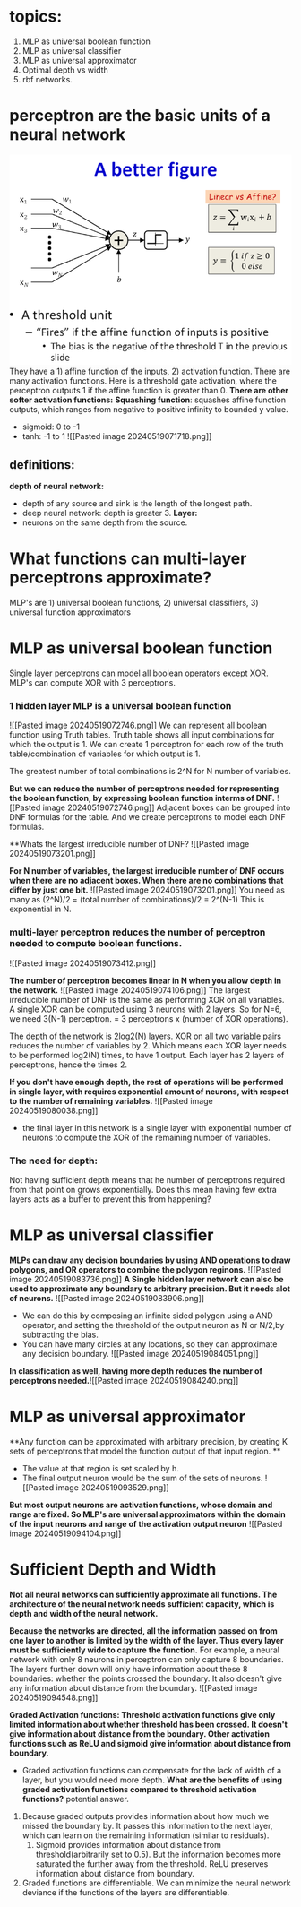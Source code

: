# topics:
1. MLP as universal boolean function
2. MLP as universal classifier
3. MLP as universal approximator
4. Optimal depth vs width
5. rbf networks.

# perceptron are the basic units of a neural network
![image](<https://raw.githubusercontent.com/kyunginstevenmin/deeplearning_notes/main/Images/Pasted image 20240519071343.png>)
They have a 1) affine function of the inputs, 2) activation function. There are many activation functions. Here is a threshold gate activation, where the perceptron outputs 1 if the affine function is greater than 0.
**There are other softer activation functions:**
**Squashing function**: squashes affine function outputs, which ranges from negative to positive infinity to bounded y value.
- sigmoid: 0 to -1
- tanh: -1 to 1
![[Pasted image 20240519071718.png]]
## definitions:
**depth of neural network:** 
- depth of any source and sink is the length of the longest path.
- deep neural network: depth is greater 3.
**Layer:**
- neurons on the same depth from the source.


# What functions can multi-layer perceptrons approximate?
MLP's are 1) universal boolean functions, 2) universal classifiers, 3) universal function approximators

# MLP as universal boolean function
Single layer perceptrons can model all boolean operators except XOR.
MLP's can compute XOR with 3 perceptrons.

### 1 hidden layer MLP is a universal boolean function
![[Pasted image 20240519072746.png]]
We can represent all boolean function using Truth tables. Truth table shows all input combinations for which the output is 1. We can create 1 perceptron for each row of the truth table/combination of variables for which output is 1. 

The greatest number of total combinations is 2^N for N number of variables.


**But we can reduce the number of perceptrons needed for representing the boolean function, by expressing boolean function interms of DNF.**
![[Pasted image 20240519072746.png]]
Adjacent boxes can be grouped into DNF formulas for the table. And we create perceptrons to model each DNF formulas. 


**Whats the largest irreducible number of DNF?
![[Pasted image 20240519073201.png]]



**For N number of variables, the largest irreducible number of DNF occurs when there are no adjacent boxes. When there are no combinations that differ by just one bit.**
![[Pasted image 20240519073201.png]]
You need as many as (2^N)/2 = (total number of combinations)/2 = 2^(N-1)
This is exponential in N.


### multi-layer perceptron reduces the number of perceptron needed to compute boolean functions.
![[Pasted image 20240519073412.png]]


**The number of perceptron becomes linear in N when you allow depth in the network.**
![[Pasted image 20240519074106.png]]
The largest irreducible number of DNF is the same as performing XOR on all variables. A single XOR can be computed using 3 neurons with 2 layers. So for N=6, we need 3(N-1) perceptron. = 3 perceptrons x (number of XOR operations). 

The depth of the network is 2log2(N) layers. XOR on all two variable pairs reduces the number of variables by 2. Which means each XOR layer needs to be performed log2(N) times, to have 1 output. Each layer has 2 layers of perceptrons, hence the times 2.


**If you don't have enough depth, the rest of operations will be performed in single layer, with requires exponential amount of neurons, with respect to the number of remaining variables.**
![[Pasted image 20240519080038.png]]
- the final layer in this network is a single layer with exponential number of neurons to compute the XOR of the remaining number of variables. 

### The need for depth:
Not having sufficient depth means that he number of perceptrons required from that point on grows exponentially. Does this mean having few extra layers acts as a buffer to prevent this from happening?


# MLP as universal classifier
**MLPs can draw any decision boundaries by using AND operations to draw polygons, and OR operators to combine the polygon reginons.**
![[Pasted image 20240519083736.png]]
**A Single hidden layer network can also be used to approximate any boundary to arbitrary precision. But it needs alot of neurons.**
![[Pasted image 20240519083906.png]]
- We can do this by composing an infinite sided polygon using a AND operator, and setting the threshold of the output neuron as N or N/2,by subtracting the bias. 
- You can have many circles at any locations, so they can approximate any decision boundary.
![[Pasted image 20240519084051.png]]

**In classification as well, having more depth reduces the number of perceptrons needed.**![[Pasted image 20240519084240.png]]

# MLP as universal approximator
**Any function can be approximated with arbitrary precision, by creating K sets of perceptrons that model the function output of that input region. **
- The value at that region is set scaled by h. 
- The final output neuron would be the sum of the sets of neurons.
![[Pasted image 20240519093529.png]]


**But most output neurons are activation functions, whose domain and range are fixed. So MLP's are universal approximators within the domain of the input neurons and range of the activation output neuron**
![[Pasted image 20240519094104.png]]
# Sufficient Depth and Width
**Not all neural networks can sufficiently approximate all functions. The architecture of the neural network needs sufficient capacity, which is depth and width of the neural network.**

**Because the networks are directed, all the information passed on from one layer to another is limited by the width of the layer. Thus every layer must be sufficiently wide to capture the function.** 
For example, a neural network with only 8 neurons in perceptron can only capture 8 boundaries. The layers further down will only have information about these 8 boundaries: whether the points crossed the boundary. It also doesn't give any information about distance from the boundary. 
![[Pasted image 20240519094548.png]]

**Graded Activation functions: Threshold activation functions give only limited information about whether threshold has been crossed. It doesn't give information about distance from the boundary. Other activation functions such as ReLU and sigmoid give information about distance from boundary.**
- Graded activation functions can compensate for the lack of width of a layer, but you would need more depth. 
 **What are the benefits of using graded activation functions compared to threshold activation functions?**
potential answer.
1. Because graded outputs provides information about how much we missed the boundary by. It passes this information to the next layer, which can learn on the remaining information (similar to residuals). 
	1. Sigmoid provides information about distance from threshold(arbitrarily set to 0.5). But the information becomes more saturated the further away from the threshold. ReLU preserves information about distance from boundary. 
2. Graded functions are differentiable. We can minimize the neural network deviance if the functions of the layers are differentiable.
